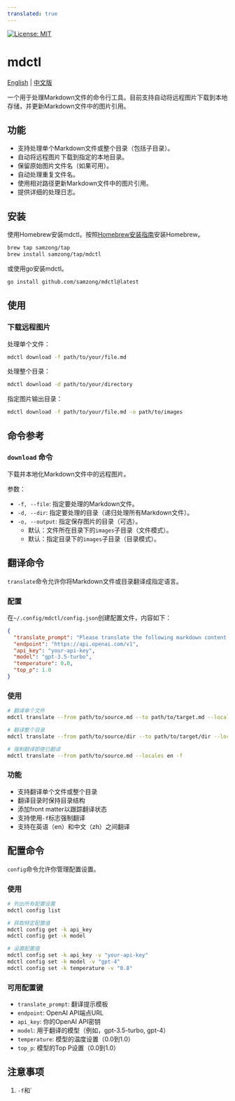 ```yaml
---
translated: true
---
```



[![License: MIT](https://img.shields.io/badge/License-MIT-yellow.svg)](https://opensource.org/licenses/MIT)

# mdctl

[English](README.md) | [中文版](README_zh.md)

一个用于处理Markdown文件的命令行工具。目前支持自动将远程图片下载到本地存储，并更新Markdown文件中的图片引用。

## 功能

- 支持处理单个Markdown文件或整个目录（包括子目录）。
- 自动将远程图片下载到指定的本地目录。
- 保留原始图片文件名（如果可用）。
- 自动处理重复文件名。
- 使用相对路径更新Markdown文件中的图片引用。
- 提供详细的处理日志。

## 安装

使用Homebrew安装mdctl。按照[Homebrew安装指南](https://brew.sh/)安装Homebrew。

```bash
brew tap samzong/tap
brew install samzong/tap/mdctl
```

或使用go安装mdctl。

```bash
go install github.com/samzong/mdctl@latest
```

## 使用

### 下载远程图片

处理单个文件：
```bash
mdctl download -f path/to/your/file.md
```

处理整个目录：
```bash
mdctl download -d path/to/your/directory
```

指定图片输出目录：
```bash
mdctl download -f path/to/your/file.md -o path/to/images
```

## 命令参考

### `download` 命令

下载并本地化Markdown文件中的远程图片。

参数：
- `-f, --file`: 指定要处理的Markdown文件。
- `-d, --dir`: 指定要处理的目录（递归处理所有Markdown文件）。
- `-o, --output`: 指定保存图片的目录（可选）。
  - 默认：文件所在目录下的`images`子目录（文件模式）。
  - 默认：指定目录下的`images`子目录（目录模式）。

## 翻译命令

`translate`命令允许你将Markdown文件或目录翻译成指定语言。

### 配置

在`~/.config/mdctl/config.json`创建配置文件，内容如下：

```json
{
  "translate_prompt": "Please translate the following markdown content to {TARGET_LANG}, keep the markdown format and front matter unchanged:",
  "endpoint": "https://api.openai.com/v1",
  "api_key": "your-api-key",
  "model": "gpt-3.5-turbo",
  "temperature": 0.0,
  "top_p": 1.0
}
```

### 使用

```bash
# 翻译单个文件
mdctl translate --from path/to/source.md --to path/to/target.md --locales en

# 翻译整个目录
mdctl translate --from path/to/source/dir --to path/to/target/dir --locales zh

# 强制翻译即使已翻译
mdctl translate --from path/to/source.md --locales en -f
```

### 功能

- 支持翻译单个文件或整个目录
- 翻译目录时保持目录结构
- 添加front matter以跟踪翻译状态
- 支持使用`-f`标志强制翻译
- 支持在英语（en）和中文（zh）之间翻译

## 配置命令

`config`命令允许你管理配置设置。

### 使用

```bash
# 列出所有配置设置
mdctl config list

# 获取特定配置值
mdctl config get -k api_key
mdctl config get -k model

# 设置配置值
mdctl config set -k api_key -v "your-api-key"
mdctl config set -k model -v "gpt-4"
mdctl config set -k temperature -v "0.8"
```

### 可用配置键

- `translate_prompt`: 翻译提示模板
- `endpoint`: OpenAI API端点URL
- `api_key`: 你的OpenAI API密钥
- `model`: 用于翻译的模型（例如，gpt-3.5-turbo, gpt-4）
- `temperature`: 模型的温度设置（0.0到1.0）
- `top_p`: 模型的Top P设置（0.0到1.0）

## 注意事项

1. `-f`和`